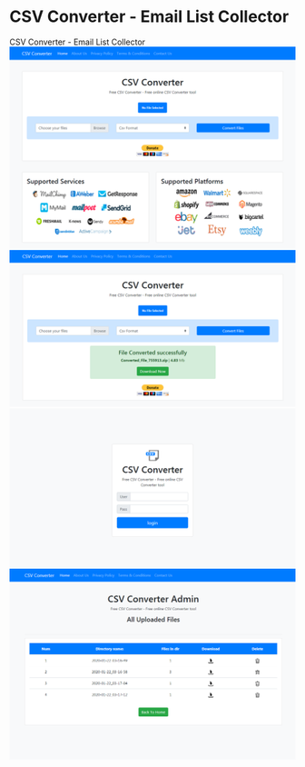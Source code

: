 # CSV Converter - Email List Collector

CSV Converter - Email List Collector
<br>
<img src="https://raw.githubusercontent.com/Mohammedcha/CSV-Converter-Email-List-Collector/master/screenshots/1.png" />
<br>
<img src="https://raw.githubusercontent.com/Mohammedcha/CSV-Converter-Email-List-Collector/master/screenshots/2.png" />
<br>
<img src="https://raw.githubusercontent.com/Mohammedcha/CSV-Converter-Email-List-Collector/master/screenshots/3.png" />
<br>
<img src="https://raw.githubusercontent.com/Mohammedcha/CSV-Converter-Email-List-Collector/master/screenshots/4.png" />
